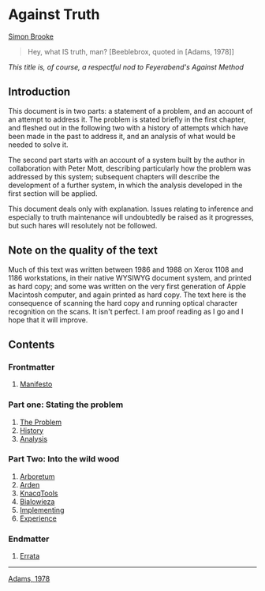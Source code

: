 # Against Truth

[Simon Brooke](mailto:simon@journeyman.cc)

> Hey, what IS truth, man? [Beeblebrox, quoted in [Adams, 1978]]

*This title is, of course, a respectful nod to Feyerabend's Against Method*

## Introduction

This document is in two parts: a  statement of a problem, and an account of an attempt to address  it. The problem is stated briefly in the first chapter, and  fleshed out in the following two with a history of attempts which  have been made in the past to address it, and an analysis of what  would be needed to solve it.

The second part starts with an  account of a system built by the author in collaboration with  Peter Mott, describing particularly how the problem was addressed  by this system; subsequent chapters will describe the development  of a further system, in which the analysis developed in the first  section will be applied.

This document deals only with  explanation. Issues relating to inference and especially to truth  maintenance will undoubtedly be raised as it progresses, but such  hares will resolutely not be followed.

## Note on the quality of the text

Much of this text was written between 1986 and 1988 on Xerox 1108 and 1186 workstations, in their native WYSIWYG document system, and printed as hard copy; and some was written on the very first generation of Apple Macintosh computer, and again printed as hard copy. The text here is the consequence of scanning the hard copy and running optical character recognition on the scans. It isn't perfect. I am proof reading as I go and I hope that it will improve.

## Contents

### Frontmatter

1. [Manifesto](Manifesto.html)

### Part one: Stating the problem

1. [The Problem](TheProblem.html)
2. [History](History.html)
3. [Analysis](Analysis.html)

### Part Two: Into the wild wood

1. [Arboretum](Arboretum.html)
2. [Arden](Arden.html)
3. [KnacqTools](KnacqTools.html)
4. [Bialowieza](Bialowieza.html)
5. [Implementing](Implementing.html)
6. [Experience](Experience.html)

### Endmatter

1. [Errata](Errata.html)

----
[Adams, 1978](https://en.wikipedia.org/wiki/The_Hitchhiker%27s_Guide_to_the_Galaxy)
